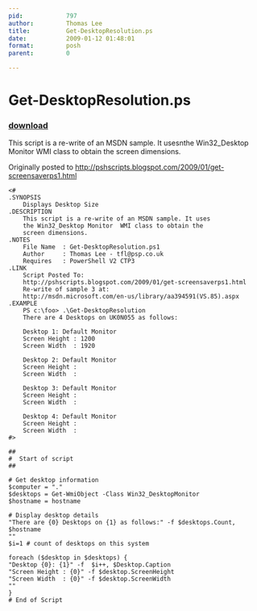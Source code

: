 ```yaml
---
pid:            797
author:         Thomas Lee
title:          Get-DesktopResolution.ps
date:           2009-01-12 01:48:01
format:         posh
parent:         0

---
```


# Get-DesktopResolution.ps

### [download](Scripts\797.ps1)

This script is a re-write of an MSDN sample. It usesnthe Win32_Desktop Monitor WMI class to obtain the screen dimensions.

Originally posted to http://pshscripts.blogspot.com/2009/01/get-screensaverps1.html

```posh
<#
.SYNOPSIS
    Displays Desktop Size
.DESCRIPTION
    This script is a re-write of an MSDN sample. It uses
    the Win32_Desktop Monitor  WMI class to obtain the
    screen dimensions.
.NOTES
    File Name  : Get-DesktopResolution.ps1
	Author     : Thomas Lee - tfl@psp.co.uk
	Requires   : PowerShell V2 CTP3
.LINK
    Script Posted To:
	http://pshscripts.blogspot.com/2009/01/get-screensaverps1.html
    Re-write of sample 3 at:
	http://msdn.microsoft.com/en-us/library/aa394591(VS.85).aspx
.EXAMPLE
    PS c:\foo> .\Get-DesktopResolution
    There are 4 Desktops on UK0N055 as follows:

    Desktop 1: Default Monitor
    Screen Height : 1200
    Screen Width  : 1920

    Desktop 2: Default Monitor
    Screen Height :
    Screen Width  :

    Desktop 3: Default Monitor
    Screen Height :
    Screen Width  :

    Desktop 4: Default Monitor
    Screen Height :
    Screen Width  :
#>

##
#  Start of script
##

# Get desktop information
$computer = "."
$desktops = Get-WmiObject -Class Win32_DesktopMonitor
$hostname = hostname

# Display desktop details
"There are {0} Desktops on {1} as follows:" -f $desktops.Count, $hostname
""
$i=1 # count of desktops on this system

foreach ($desktop in $desktops) {
"Desktop {0}: {1}" -f  $i++, $Desktop.Caption
"Screen Height : {0}" -f $desktop.ScreenHeight
"Screen Width  : {0}" -f $desktop.ScreenWidth
""
}
# End of Script
```
